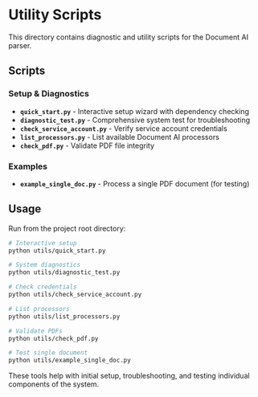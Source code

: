 # Utility Scripts

This directory contains diagnostic and utility scripts for the Document AI parser.

## Scripts

### Setup & Diagnostics
- **`quick_start.py`** - Interactive setup wizard with dependency checking
- **`diagnostic_test.py`** - Comprehensive system test for troubleshooting
- **`check_service_account.py`** - Verify service account credentials
- **`list_processors.py`** - List available Document AI processors
- **`check_pdf.py`** - Validate PDF file integrity

### Examples
- **`example_single_doc.py`** - Process a single PDF document (for testing)

## Usage

Run from the project root directory:

```bash
# Interactive setup
python utils/quick_start.py

# System diagnostics
python utils/diagnostic_test.py

# Check credentials
python utils/check_service_account.py

# List processors
python utils/list_processors.py

# Validate PDFs
python utils/check_pdf.py

# Test single document
python utils/example_single_doc.py
```

These tools help with initial setup, troubleshooting, and testing individual components of the system. 